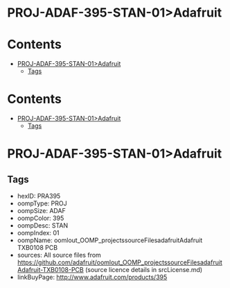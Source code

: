 
PROJ-ADAF-395-STAN-01>Adafruit
==============================

Contents
========

* [PROJ-ADAF-395-STAN-01>Adafruit](#proj-adaf-395-stan-01adafruit)
	* [Tags](#tags)

Contents
========

* [PROJ-ADAF-395-STAN-01>Adafruit](#proj-adaf-395-stan-01adafruit)
	* [Tags](#tags)

# PROJ-ADAF-395-STAN-01>Adafruit

## Tags

- hexID: PRA395
- oompType: PROJ
- oompSize: ADAF
- oompColor: 395
- oompDesc: STAN
- oompIndex: 01
- oompName: oomlout_OOMP_projectssourceFilesadafruitAdafruit TXB0108 PCB
- sources: All source files from https://github.com/adafruit/oomlout_OOMP_projectssourceFilesadafruitAdafruit-TXB0108-PCB (source licence details in srcLicense.md)
- linkBuyPage: http://www.adafruit.com/products/395

